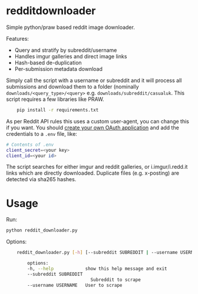 redditdownloader
================

Simple python/praw based reddit image downloader.

Features:

* Query and stratify by subreddit/username
* Handles imgur galleries and direct image links
* Hash-based de-duplication
* Per-submission metadata download

Simply call the script with a username or subreddit and it will process all submissions and download them to a folder (nominally `downloads/<query_type>/<query>` e.g. `downloads/subreddit/casualuk`.  This script requires a few libraries like PRAW.

```bash
    pip install -r requirements.txt
```

As per Reddit API rules this uses a custom user-agent, you can change this if you want. You should [create your own OAuth application](https://praw.readthedocs.io/en/stable/getting_started/authentication.html#oauth) and add the credentials to a `.env` file, like:

```bash
# Contents of .env
client_secret=<your key>
client_id=<your id>
```

The script searches for either imgur and reddit galleries, or i.imgur/i.redd.it links which are directly downloaded.  Duplicate files (e.g. x-posting) are detected via sha265 hashes.

Usage
=====

Run:

```bash
python reddit_downloader.py
```

Options:

```bash
    reddit_downloader.py [-h] [--subreddit SUBREDDIT | --username USERNAME]

        options:
        -h, --help            show this help message and exit
        --subreddit SUBREDDIT
                                Subreddit to scrape
        --username USERNAME   User to scrape
```
